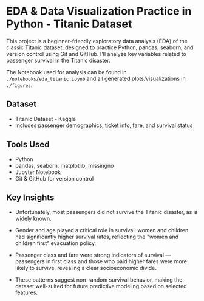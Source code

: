 # EDA & Data Visualization Practice in Python - Titanic Dataset

This project is a beginner-friendly exploratory data analysis (EDA) of the classic Titanic dataset, designed to practice Python, pandas, seaborn, and version control using Git and GitHub.
I'll analyze key variables related to passenger survival in the Titanic disaster.

The Notebook used for analysis can be found in `./notebooks/eda_titanic.ipynb` and all generated plots/visualizations in `./figures`.

## Dataset

- Titanic Dataset - Kaggle
- Includes passenger demographics, ticket info, fare, and survival status

## Tools Used

- Python 
- pandas, seaborn, matplotlib, missingno
- Jupyter Notebook 
- Git & GitHub for version control

## Key Insights

- Unfortunately, most passengers did not survive the Titanic disaster, as is widely known.

- Gender and age played a critical role in survival: women and children had significantly higher survival rates, reflecting the "women and children first" evacuation policy.

- Passenger class and fare were strong indicators of survival — passengers in first class and those who paid higher fares were more likely to survive, revealing a clear socioeconomic divide.

- These patterns suggest non-random survival behavior, making the dataset well-suited for future predictive modeling based on selected features.
